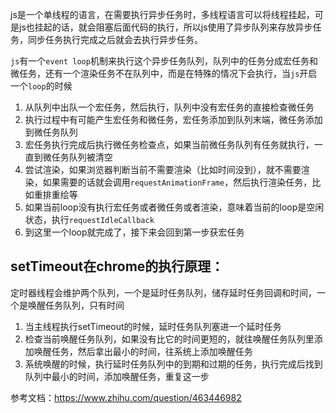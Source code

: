 js是一个单线程的语言，在需要执行异步任务时，多线程语言可以将线程挂起，可是js也挂起的话，就会阻塞后面代码的执行，所以js使用了异步队列来存放异步任务，同步任务执行完成之后就会去执行异步任务。

`js`有一个`event loop`机制来执行这个异步任务队列，队列中的任务分成宏任务和微任务，还有一个渲染任务不在队列中，而是在特殊的情况下会执行，当`js`开启一个`loop`的时候
1. 从队列中出队一个宏任务，然后执行，队列中没有宏任务的直接检查微任务
2. 执行过程中有可能产生宏任务和微任务，宏任务添加到队列末端，微任务添加到微任务队列
3. 宏任务执行完成后执行微任务检查点，如果当前微任务队列有任务就执行，一直到微任务队列被清空
4. 尝试渲染，如果浏览器判断当前不需要渲染（比如时间没到），就不需要渲染，如果需要的话就会调用`requestAnimationFrame`，然后执行渲染任务，比如重排重绘等
5. 如果当前loop没有执行宏任务或者微任务或者渲染，意味着当前的loop是空闲状态，执行`requestIdleCallback`
6. 到这里一个loop就完成了，接下来会回到第一步获宏任务

## setTimeout在chrome的执行原理：
定时器线程会维护两个队列，一个是延时任务队列，储存延时任务回调和时间，一个是唤醒任务队列，只有时间
1. 当主线程执行setTimeout的时候，延时任务队列塞进一个延时任务
2. 检查当前唤醒任务队列，如果没有比它的时间更短的，就往唤醒任务队列里添加唤醒任务，然后拿出最小的时间，往系统上添加唤醒任务
3. 系统唤醒的时候，执行延时任务队列中的到期和过期的任务，执行完成后找到队列中最小的时间，添加唤醒任务，重复这一步

参考文档：https://www.zhihu.com/question/463446982